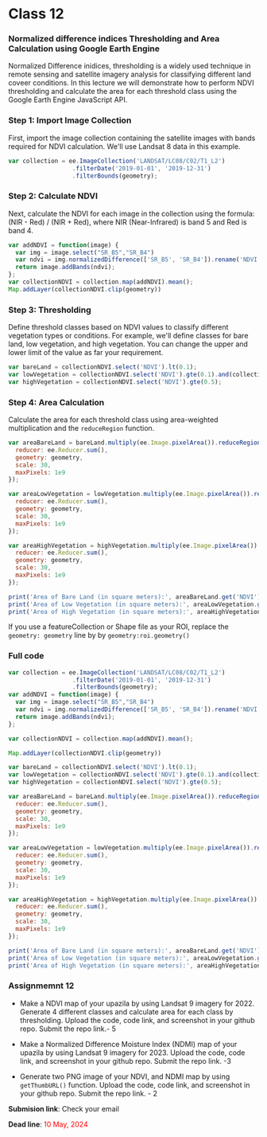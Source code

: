 # Class 12 
### **Normalized difference indices Thresholding and Area Calculation using Google Earth Engine**

Normalized Difference inidices, thresholding is a widely used technique in remote sensing and satellite imagery analysis for classifying different land coveer conditions. In this lecture we will demonstrate how to perform NDVI thresholding and calculate the area for each threshold class using the Google Earth Engine JavaScript API.

### **Step 1: Import Image Collection**

First, import the image collection containing the satellite images with bands required for NDVI calculation. We'll use Landsat 8 data in this example.


```javascript
var collection = ee.ImageCollection('LANDSAT/LC08/C02/T1_L2')
                  .filterDate('2019-01-01', '2019-12-31')
                  .filterBounds(geometry);

```

### **Step 2: Calculate NDVI**

Next, calculate the NDVI for each image in the collection using the formula: (NIR - Red) / (NIR + Red), where NIR (Near-Infrared) is band 5 and Red is band 4.

```javascript
var addNDVI = function(image) {
  var img = image.select("SR_B5","SR_B4")
  var ndvi = img.normalizedDifference(['SR_B5', 'SR_B4']).rename('NDVI');
  return image.addBands(ndvi);
};
var collectionNDVI = collection.map(addNDVI).mean();
Map.addLayer(collectionNDVI.clip(geometry))
```

### **Step 3: Thresholding**
Define threshold classes based on NDVI values to classify different vegetation types or conditions. For example, we'll define classes for bare land, low vegetation, and high vegetation. You can change the upper and lower limit of the value as far your requirement. 

```javascript
var bareLand = collectionNDVI.select('NDVI').lt(0.1);
var lowVegetation = collectionNDVI.select('NDVI').gte(0.1).and(collectionNDVI.select('NDVI').lt(0.5));
var highVegetation = collectionNDVI.select('NDVI').gte(0.5);
```
### **Step 4: Area Calculation**
Calculate the area for each threshold class using area-weighted multiplication and the `reduceRegion` function. 

```javascript
var areaBareLand = bareLand.multiply(ee.Image.pixelArea()).reduceRegion({
  reducer: ee.Reducer.sum(),
  geometry: geometry,
  scale: 30,
  maxPixels: 1e9
});

var areaLowVegetation = lowVegetation.multiply(ee.Image.pixelArea()).reduceRegion({
  reducer: ee.Reducer.sum(),
  geometry: geometry,
  scale: 30,
  maxPixels: 1e9
});

var areaHighVegetation = highVegetation.multiply(ee.Image.pixelArea()).reduceRegion({
  reducer: ee.Reducer.sum(),
  geometry: geometry,
  scale: 30,
  maxPixels: 1e9
});

print('Area of Bare Land (in square meters):', areaBareLand.get('NDVI'));
print('Area of Low Vegetation (in square meters):', areaLowVegetation.get('NDVI'));
print('Area of High Vegetation (in square meters):', areaHighVegetation.get('NDVI'));
```

If you use a featureCollection or Shape file as your ROI, replace the `geometry: geometry` line by  by `geometry:roi.geometry()` 


### **Full code**

```javascript
var collection = ee.ImageCollection('LANDSAT/LC08/C02/T1_L2')
                  .filterDate('2019-01-01', '2019-12-31')
                  .filterBounds(geometry);
var addNDVI = function(image) {
  var img = image.select("SR_B5","SR_B4")
  var ndvi = img.normalizedDifference(['SR_B5', 'SR_B4']).rename('NDVI');
  return image.addBands(ndvi);
};

var collectionNDVI = collection.map(addNDVI).mean();

Map.addLayer(collectionNDVI.clip(geometry))

var bareLand = collectionNDVI.select('NDVI').lt(0.1);
var lowVegetation = collectionNDVI.select('NDVI').gte(0.1).and(collectionNDVI.select('NDVI').lt(0.5));
var highVegetation = collectionNDVI.select('NDVI').gte(0.5);

var areaBareLand = bareLand.multiply(ee.Image.pixelArea()).reduceRegion({
  reducer: ee.Reducer.sum(),
  geometry: geometry,
  scale: 30,
  maxPixels: 1e9
});

var areaLowVegetation = lowVegetation.multiply(ee.Image.pixelArea()).reduceRegion({
  reducer: ee.Reducer.sum(),
  geometry: geometry,
  scale: 30,
  maxPixels: 1e9
});

var areaHighVegetation = highVegetation.multiply(ee.Image.pixelArea()).reduceRegion({
  reducer: ee.Reducer.sum(),
  geometry: geometry,
  scale: 30,
  maxPixels: 1e9
});

print('Area of Bare Land (in square meters):', areaBareLand.get('NDVI'));
print('Area of Low Vegetation (in square meters):', areaLowVegetation.get('NDVI'));
print('Area of High Vegetation (in square meters):', areaHighVegetation.get('NDVI'));

```
### **Assignmemnt 12**

- Make a NDVI map of your upazila by using Landsat 9 imagery for 2022. Generate 4 different classes and calculate area for each class by thresholding. Upload the code, code link, and screenshot in your github repo. Submit the repo link.- 5 

- Make a Normalized Difference Moisture Index (NDMI)  map of your upazila by using Landsat 9 imagery for 2023. Upload the code, code link, and screenshot in your github repo. Submit the repo link. -3


- Generate two PNG image of your NDVI, and NDMI map by using `getThumbURL()` function. Upload the code, code link, and screenshot in your github repo. Submit the repo link. - 2 

**Submision link**: Check your email

**Dead line**: <span style="color: red;">10 May, 2024 </span>

